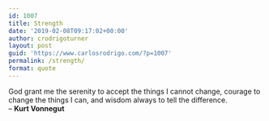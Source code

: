 ```yaml
---
id: 1007
title: Strength
date: '2019-02-08T09:17:02+00:00'
author: crodrigoturner
layout: post
guid: 'https://www.carlosrodrigo.com/?p=1007'
permalink: /strength/
format: quote
---
```


God grant me the serenity to accept the things I cannot change, courage to change the things I can, and wisdom always to tell the difference.  
– **Kurt Vonnegut**